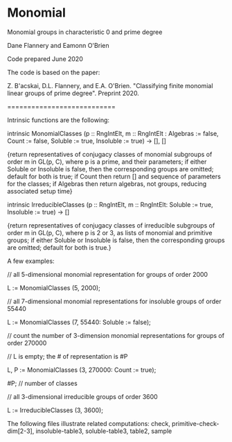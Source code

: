 # Monomial
Monomial groups in characteristic 0 and prime degree 

Dane Flannery and Eamonn O'Brien

Code prepared June 2020

The code is based on the paper: 

Z. B'acskai, D.L. Flannery, and E.A. O'Brien.  "Classifying finite monomial linear groups of prime degree". Preprint 2020.

===========================

Intrinsic functions are the following:

intrinsic MonomialClasses (p :: RngIntElt, m :: RngIntElt :
  Algebras := false, Count := false, Soluble := true, Insoluble := true) -> [], []
  
{return representatives of conjugacy classes of monomial subgroups
 of order m in GL(p, C), where p is a prime, and their parameters;
 if either Soluble or Insoluble is false, then the corresponding groups
 are omitted; default for both is true; if Count then return [] and sequence
 of parameters for the classes; if Algebras then return algebras, not groups,
 reducing associated setup time}

intrinsic IrreducibleClasses (p :: RngIntElt, m :: RngIntElt:
  Soluble := true, Insoluble := true) -> []

{return representatives of conjugacy classes of irreducible subgroups
 of order m in GL(p, C), where p is 2 or 3, as lists of monomial and
 primitive groups; if either Soluble or Insoluble is false, then the
 corresponding groups are omitted; default for both is true.}

A few examples:

// all 5-dimensional monomial representation for groups of order 2000

L := MonomialClasses (5, 2000);

// all 7-dimensional monomial representations for insoluble groups of order 55440

L := MonomialClasses (7, 55440: Soluble := false);

// count the number of 3-dimension monomial representations for groups of order 270000

// L is empty; the # of representation is #P

L, P := MonomialClasses (3, 270000: Count := true);

#P; // number of classes  

// all 3-dimensional irreducible groups of order 3600

L := IrreducibleClasses (3, 3600);

The following files illustrate related computations:
check, primitive-check-dim[2-3], insoluble-table3, soluble-table3, table2, sample  

